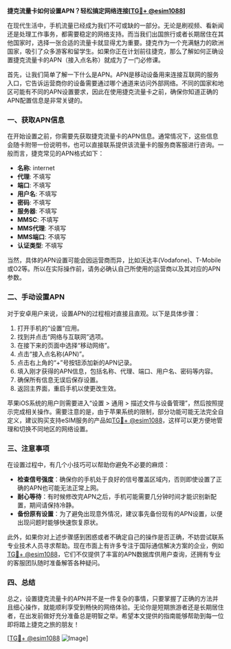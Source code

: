 **捷克流量卡如何设置APN？轻松搞定网络连接[[TG💪+ @esim1088](https://t.me/s/esim1088)]**

在现代生活中，手机流量已经成为我们不可或缺的一部分。无论是刷视频、看新闻还是处理工作事务，都需要稳定的网络支持。而当我们出国旅行或者长期居住在其他国家时，选择一张合适的流量卡就显得尤为重要。捷克作为一个充满魅力的欧洲国家，吸引了众多游客和留学生。如果你正在计划前往捷克，那么了解如何正确设置捷克流量卡的APN（接入点名称）就成为了一门必修课。

首先，让我们简单了解一下什么是APN。APN是移动设备用来连接互联网的服务入口，它告诉运营商你的设备需要通过哪个通道来访问外部网络。不同的国家和地区可能有不同的APN设置要求，因此在使用捷克流量卡之前，确保你知道正确的APN配置信息是非常关键的。

### 一、获取APN信息

在开始设置之前，你需要先获取捷克流量卡的APN信息。通常情况下，这些信息会随卡附带一份说明书，也可以直接联系提供该流量卡的服务商客服进行咨询。一般而言，捷克常见的APN格式如下：

- **名称**: internet
- **代理**: 不填写
- **端口**: 不填写
- **用户名**: 不填写
- **密码**: 不填写
- **服务器**: 不填写
- **MMSC**: 不填写
- **MMS代理**: 不填写
- **MMS端口**: 不填写
- **认证类型**: 不填写

当然，具体的APN设置可能会因运营商而异，比如沃达丰(Vodafone)、T-Mobile或O2等。所以在实际操作前，请务必确认自己所使用的运营商以及其对应的APN参数。

### 二、手动设置APN

对于安卓用户来说，设置APN的过程相对直接且直观。以下是具体步骤：

1. 打开手机的“设置”应用。
2. 找到并点击“网络与互联网”选项。
3. 在接下来的页面中选择“移动网络”。
4. 点击“接入点名称(APN)”。
5. 点击右上角的“+”号按钮添加新的APN记录。
6. 填入刚才获得的APN信息，包括名称、代理、端口、用户名、密码等内容。
7. 确保所有信息无误后保存设置。
8. 返回主界面，重启手机以使更改生效。

苹果iOS系统的用户则需要进入“设置 > 通用 > 描述文件与设备管理”，然后按照提示完成相关操作。需要注意的是，由于苹果系统的限制，部分功能可能无法完全自定义，建议购买支持eSIM服务的产品如[TG💪+ @esim1088](https://t.me/s/esim1088)，这样可以更方便地管理和切换不同地区的网络设置。

### 三、注意事项

在设置过程中，有几个小技巧可以帮助你避免不必要的麻烦：

- **检查信号强度**：确保你的手机处于良好的信号覆盖区域内，否则即使设置了正确的APN也可能无法正常上网。
- **耐心等待**：有时候修改完APN之后，手机可能需要几分钟时间才能识别新配置，期间请保持冷静。
- **备份原有设置**：为了避免出现意外情况，建议事先备份现有的APN设置，以便出现问题时能够快速恢复原状。

此外，如果你对上述步骤感到困惑或者不确定自己的操作是否正确，不妨尝试联系专业技术人员寻求帮助。现在市面上有许多专注于国际通信解决方案的企业，例如[TG💪+ @esim1088](https://t.me/s/esim1088)，它们不仅提供了丰富的APN数据库供用户查询，还拥有专业的客服团队随时准备解答各种疑问。

### 四、总结

总之，设置捷克流量卡的APN并不是一件复杂的事情，只要掌握了正确的方法并且细心操作，就能顺利享受到畅快的网络体验。无论你是短期旅游者还是长期居住者，在出发前做好充分准备总是明智之举。希望本文提供的指南能够帮助到每一位即将踏上捷克之旅的朋友！

[[TG💪+ @esim1088](https://t.me/s/esim1088) ![Image](https://i.postimg.cc/4NQfJmqS/Snipaste-2025-05-13-00-14-12.png)]